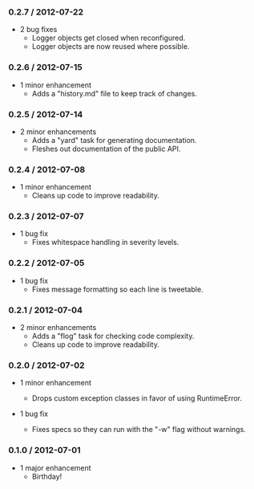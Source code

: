 ### 0.2.7 / 2012-07-22 ###

* 2 bug fixes
  * Logger objects get closed when reconfigured.
  * Logger objects are now reused where possible.

### 0.2.6 / 2012-07-15 ###

* 1 minor enhancement
  * Adds a "history.md" file to keep track of changes.

### 0.2.5 / 2012-07-14 ###

* 2 minor enhancements
  * Adds a "yard" task for generating documentation.
  * Fleshes out documentation of the public API.

### 0.2.4 / 2012-07-08 ###

* 1 minor enhancement
  * Cleans up code to improve readability.

### 0.2.3 / 2012-07-07 ###

* 1 bug fix
  * Fixes whitespace handling in severity levels.

### 0.2.2 / 2012-07-05 ###

* 1 bug fix
  * Fixes message formatting so each line is tweetable.

### 0.2.1 / 2012-07-04 ###

* 2 minor enhancements
  * Adds a "flog" task for checking code complexity.
  * Cleans up code to improve readability.

### 0.2.0 / 2012-07-02 ###

* 1 minor enhancement
  * Drops custom exception classes in favor of using RuntimeError.

* 1 bug fix
  * Fixes specs so they can run with the "-w" flag without warnings.

### 0.1.0 / 2012-07-01 ###

* 1 major enhancement
  * Birthday!
